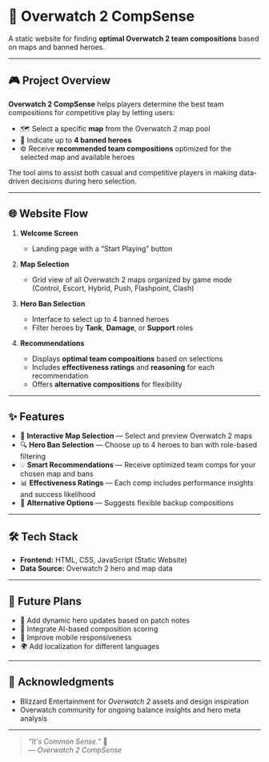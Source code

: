 # 🧠 Overwatch 2 CompSense

A static website for finding **optimal Overwatch 2 team compositions** based on maps and banned heroes.

---

## 🎮 Project Overview

**Overwatch 2 CompSense** helps players determine the best team compositions for competitive play by letting users:

- 🗺️ Select a specific **map** from the Overwatch 2 map pool  
- 🚫 Indicate up to **4 banned heroes**  
- ⚙️ Receive **recommended team compositions** optimized for the selected map and available heroes  

The tool aims to assist both casual and competitive players in making data-driven decisions during hero selection.

---

## 🌐 Website Flow

1. **Welcome Screen**  
   - Landing page with a “Start Playing” button   

2. **Map Selection**  
   - Grid view of all Overwatch 2 maps organized by game mode (Control, Escort, Hybrid, Push, Flashpoint, Clash) 

3. **Hero Ban Selection**  
   - Interface to select up to 4 banned heroes  
   - Filter heroes by **Tank**, **Damage**, or **Support** roles  

4. **Recommendations**  
   - Displays **optimal team compositions** based on selections  
   - Includes **effectiveness ratings** and **reasoning** for each recommendation  
   - Offers **alternative compositions** for flexibility  

---

## ✨ Features

- 🧭 **Interactive Map Selection** — Select and preview Overwatch 2 maps  
- 🔍 **Hero Ban Selection** — Choose up to 4 heroes to ban with role-based filtering  
- 💡 **Smart Recommendations** — Receive optimized team comps for your chosen map and bans  
- 📊 **Effectiveness Ratings** — Each comp includes performance insights and success likelihood  
- 🔄 **Alternative Options** — Suggests flexible backup compositions  

---

## 🛠️ Tech Stack

- **Frontend:** HTML, CSS, JavaScript (Static Website)  
- **Data Source:** Overwatch 2 hero and map data  

---

## 🚀 Future Plans

- 🔮 Add dynamic hero updates based on patch notes  
- 🧩 Integrate AI-based composition scoring  
- 📱 Improve mobile responsiveness  
- 🌍 Add localization for different languages  

---

## 🧩 Acknowledgments

- Blizzard Entertainment for *Overwatch 2* assets and design inspiration  
- Overwatch community for ongoing balance insights and hero meta analysis  

---

> *“It's Common Sense.”* 🧠  
> — *Overwatch 2 CompSense*
